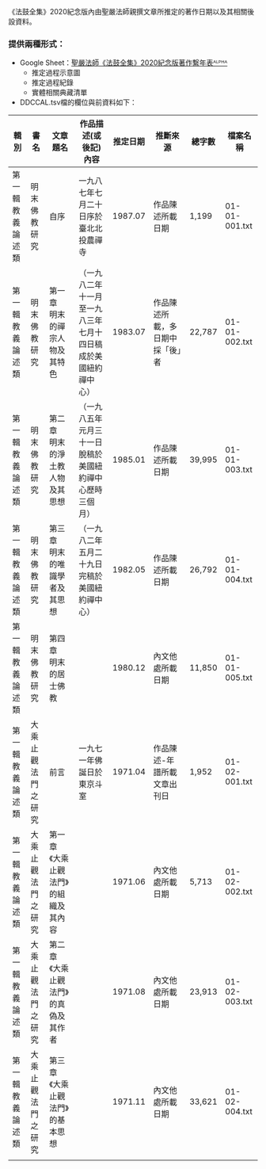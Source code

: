 《法鼓全集》2020紀念版內由聖嚴法師親撰文章所推定的著作日期以及其相關後設資料。

### 提供兩種形式：
- Google Sheet：[聖嚴法師《法鼓全集》2020紀念版著作繫年表ᴬᴸᴾᴴᴬ](https://bit.ly/DDCCAL_alpha)
    - 推定過程示意圖
    - 推定過程紀錄
    - 實體相關典藏清單
- DDCCAL.tsv檔的欄位與前資料如下：

| 輯別              | 書名               | 文章題名                               | 作品描述(或後記)內容                                           | 推定日期 | 推斷來源                         | 總字數 | 檔案名稱      |
| ----------------- | ------------------ | -------------------------------------- | -------------------------------------------------------------- | -------- | -------------------------------- | ------ | ------------- |
| 第一輯 教義論述類 | 明末佛教研究       | 自序                                   | 一九八七年七月二十日序於臺北北投農禪寺                         | 1987.07  | 作品陳述所載日期                 | 1,199  | 01-01-001.txt |
| 第一輯 教義論述類 | 明末佛教研究       | 第一章　明末的禪宗人物及其特色         | （一九八二年十一月至一九八三年七月十四日稿成於美國紐約禪中心） | 1983.07  | 作品陳述所載，多日期中採「後」者 | 22,787 | 01-01-002.txt |
| 第一輯 教義論述類 | 明末佛教研究       | 第二章　明末的淨土教人物及其思想       | （一九八五年元月三十一日脫稿於美國紐約禪中心歷時三個月）       | 1985.01  | 作品陳述所載日期                 | 39,995 | 01-01-003.txt |
| 第一輯 教義論述類 | 明末佛教研究       | 第三章　明末的唯識學者及其思想         | （一九八二年五月二十九日完稿於美國紐約禪中心）                 | 1982.05  | 作品陳述所載日期                 | 26,792 | 01-01-004.txt |
| 第一輯 教義論述類 | 明末佛教研究       | 第四章　明末的居士佛教                 |                                                                | 1980.12  | 內文他處所載日期                 | 11,850 | 01-01-005.txt |
| 第一輯 教義論述類 | 大乘止觀法門之研究 | 前言                                   | 一九七一年佛誕日於東京斗室                                     | 1971.04  | 作品陳述-年譜所載文章出刊日      | 1,952  | 01-02-001.txt |
| 第一輯 教義論述類 | 大乘止觀法門之研究 | 第一章　《大乘止觀法門》的組織及其內容 |                                                                | 1971.06  | 內文他處所載日期                 | 5,713  | 01-02-002.txt |
| 第一輯 教義論述類 | 大乘止觀法門之研究 | 第二章　《大乘止觀法門》的真偽及其作者 |                                                                | 1971.08  | 內文他處所載日期                 | 23,913 | 01-02-003.txt |
| 第一輯 教義論述類 | 大乘止觀法門之研究 | 第三章　《大乘止觀法門》的基本思想     |                                                                | 1971.11  | 內文他處所載日期                 | 33,621 | 01-02-004.txt |
|                   |                    |                                        |                                                                |          |                                  |        |               |
